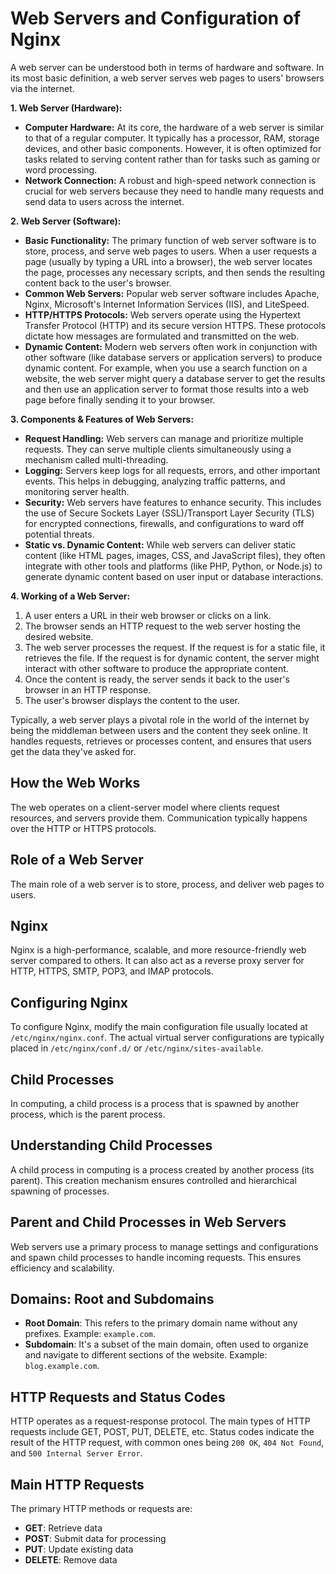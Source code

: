 # Web Servers and Configuration of Nginx

A web server can be understood both in terms of hardware and software. In its most basic definition, a web server serves web pages to users' browsers via the internet.

**1. Web Server (Hardware):**
   * **Computer Hardware:** At its core, the hardware of a web server is similar to that of a regular computer. It typically has a processor, RAM, storage devices, and other basic components. However, it is often optimized for tasks related to serving content rather than for tasks such as gaming or word processing.
   * **Network Connection:** A robust and high-speed network connection is crucial for web servers because they need to handle many requests and send data to users across the internet.

**2. Web Server (Software):**
   * **Basic Functionality:** The primary function of web server software is to store, process, and serve web pages to users. When a user requests a page (usually by typing a URL into a browser), the web server locates the page, processes any necessary scripts, and then sends the resulting content back to the user's browser.
   * **Common Web Servers:** Popular web server software includes Apache, Nginx, Microsoft's Internet Information Services (IIS), and LiteSpeed.
   * **HTTP/HTTPS Protocols:** Web servers operate using the Hypertext Transfer Protocol (HTTP) and its secure version HTTPS. These protocols dictate how messages are formulated and transmitted on the web.
   * **Dynamic Content:** Modern web servers often work in conjunction with other software (like database servers or application servers) to produce dynamic content. For example, when you use a search function on a website, the web server might query a database server to get the results and then use an application server to format those results into a web page before finally sending it to your browser.

**3. Components & Features of Web Servers:**
   * **Request Handling:** Web servers can manage and prioritize multiple requests. They can serve multiple clients simultaneously using a mechanism called multi-threading.
   * **Logging:** Servers keep logs for all requests, errors, and other important events. This helps in debugging, analyzing traffic patterns, and monitoring server health.
   * **Security:** Web servers have features to enhance security. This includes the use of Secure Sockets Layer (SSL)/Transport Layer Security (TLS) for encrypted connections, firewalls, and configurations to ward off potential threats.
   * **Static vs. Dynamic Content:** While web servers can deliver static content (like HTML pages, images, CSS, and JavaScript files), they often integrate with other tools and platforms (like PHP, Python, or Node.js) to generate dynamic content based on user input or database interactions.

**4. Working of a Web Server:**
   1. A user enters a URL in their web browser or clicks on a link.
   2. The browser sends an HTTP request to the web server hosting the desired website.
   3. The web server processes the request. If the request is for a static file, it retrieves the file. If the request is for dynamic content, the server might interact with other software to produce the appropriate content.
   4. Once the content is ready, the server sends it back to the user's browser in an HTTP response.
   5. The user's browser displays the content to the user.


Typically, a web server plays a pivotal role in the world of the internet by being the middleman between users and the content they seek online. It handles requests, retrieves or processes content, and ensures that users get the data they've asked for.

## How the Web Works

The web operates on a client-server model where clients request resources, and servers provide them. Communication typically happens over the HTTP or HTTPS protocols.

## Role of a Web Server

The main role of a web server is to store, process, and deliver web pages to users.

## Nginx

Nginx is a high-performance, scalable, and more resource-friendly web server compared to others. It can also act as a reverse proxy server for HTTP, HTTPS, SMTP, POP3, and IMAP protocols.

## Configuring Nginx

To configure Nginx, modify the main configuration file usually located at `/etc/nginx/nginx.conf`. The actual virtual server configurations are typically placed in `/etc/nginx/conf.d/` or `/etc/nginx/sites-available`.

## Child Processes

In computing, a child process is a process that is spawned by another process, which is the parent process.


## Understanding Child Processes

A child process in computing is a process created by another process (its parent). This creation mechanism ensures controlled and hierarchical spawning of processes.

## Parent and Child Processes in Web Servers

Web servers use a primary process to manage settings and configurations and spawn child processes to handle incoming requests. This ensures efficiency and scalability.


## Domains: Root and Subdomains

- **Root Domain**: This refers to the primary domain name without any prefixes. Example: `example.com`.
- **Subdomain**: It's a subset of the main domain, often used to organize and navigate to different sections of the website. Example: `blog.example.com`.

## HTTP Requests and Status Codes

HTTP operates as a request-response protocol. The main types of HTTP requests include GET, POST, PUT, DELETE, etc. Status codes indicate the result of the HTTP request, with common ones being `200 OK`, `404 Not Found`, and `500 Internal Server Error`.



## Main HTTP Requests

The primary HTTP methods or requests are:
- **GET**: Retrieve data
- **POST**: Submit data for processing
- **PUT**: Update existing data
- **DELETE**: Remove data
